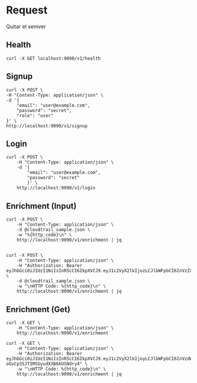 # Request

Quitar el semver

## Health

    curl -X GET localhost:9090/v1/health

## Signup

    curl -X POST \
    -H "Content-Type: application/json" \
    -d '{
        "email": "user@example.com",
        "password": "secret",
        "role": "user"
    }' \
    http://localhost:9090/v1/signup

## Login

    curl -X POST \
        -H "Content-Type: application/json" \
        -d '{
            "email": "user@example.com",
            "password": "secret"
            }' \
        http://localhost:9090/v1/login


## Enrichment (Input)

    curl -X POST \
        -H "Content-Type: application/json" \
        -d @cloudtrail_sample.json \
        -w "%{http_code}\n" \
        http://localhost:9090/v1/enrichment | jq


    curl -X POST \
        -H "Content-Type: application/json" \
        -H "Authorization: Bearer eyJhbGciOiJIUzI1NiIsInR5cCI6IkpXVCJ9.eyJ1c2VyX2lkIjozLCJlbWFpbCI6InVzZXJAZXhhbXBsZS5jb20iLCJ0b2tlbiI6IiIsInRva2VuX2hhc2giOiIiLCJleHBpcnkiOiIyMDI1LTA3LTEwVDA0OjE4OjQ4Ljg0OTUwMDg3N1oiLCJyb2xlIjoidXNlciIsImlzcyI6Imczbm90eXBlIiwic3ViIjoidXNlckBleGFtcGxlLmNvbSIsImF1ZCI6WyJtaXMtdXN1YXJpb3MiXSwiZXhwIjoxNzUyMTIxMTI4LCJuYmYiOjE3NTIwMzQ3MjgsImlhdCI6MTc1MjAzNDcyOCwiY3JlYXRlZF9hdCI6IjAwMDEtMDEtMDFUMDA6MDA6MDBaIiwidXBkYXRlZF9hdCI6IjAwMDEtMDEtMDFUMDA6MDA6MDBaIn0.VnLqVSRx4Qy_Dw43pRKPyhlFuWa5yKWZIrVv95WBrwo" \
        -d @cloudtrail_sample.json \
        -w "\nHTTP Code: %{http_code}\n" \
        http://localhost:9090/v1/enrichment | jq


## Enrichment (Get)

    curl -X GET \
        -H "Content-Type: application/json" \
        http://localhost:9090/v1/enrichment

    curl -X GET \
        -H "Content-Type: application/json" \
        -H "Authorization: Bearer eyJhbGciOiJIUzI1NiIsInR5cCI6IkpXVCJ9.eyJ1c2VyX2lkIjoyLCJlbWFpbCI6InVzdWFyaW9AZXhhbXBsZS5jb20iLCJ0b2tlbiI6IiIsInRva2VuX2hhc2giOiIiLCJleHBpcnkiOiIyMDI1LTA3LTA5VDIxOjI0OjQwLjg2MzU2MDAyOFoiLCJyb2xlIjoidXNlciIsImlzcyI6Imczbm90eXBlIiwic3ViIjoidXN1YXJpb0BleGFtcGxlLmNvbSIsImF1ZCI6WyJtaXMtdXN1YXJpb3MiXSwiZXhwIjoxNzUyMDk2MjgwLCJuYmYiOjE3NTIwMDk4ODAsImlhdCI6MTc1MjAwOTg4MCwiY3JlYXRlZF9hdCI6IjAwMDEtMDEtMDFUMDA6MDA6MDBaIiwidXBkYXRlZF9hdCI6IjAwMDEtMDEtMDFUMDA6MDA6MDBaIn0.y0ZmklIsF_8V07-oGvCp3SJTIM5GyudXXB6kUSNdry4" \
        -w "\nHTTP Code: %{http_code}\n" \
        http://localhost:9090/v1/enrichment | jq






